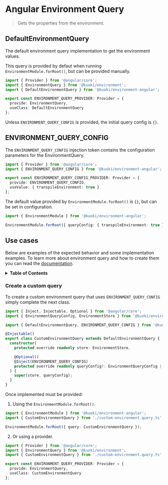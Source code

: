 # Angular Environment Query

> Gets the properties from the environment.

## DefaultEnvironmentQuery

The default environment query implementation to get the environment values.

This query is provided by defaut when running `EnvironmentModule.forRoot()`, but can be provided manually.

```ts
import { Provider } from '@angular/core';
import { EnvironmentQuery } from '@kuoki/environment';
import { DefaultEnvironmentQuery } from '@kuoki/environment-angular';

export const ENVIRONMENT_QUERY_PROVIDER: Provider = {
  provide: EnvironmentQuery,
  useClass: DefaultEnvironmentQuery
};
```

Unless `ENVIRONMENT_QUERY_CONFIG` is provided, the initial query config is `{}`.

## ENVIRONMENT_QUERY_CONFIG

The `ENVIRONMENT_QUERY_CONFIG` injection token contains the configuration parameters for the EnvironmentQuery.

```ts
import { Provider } from '@angular/core';
import { ENVIRONMENT_QUERY_CONFIG } from '@kuoki/environment-angular';

export const ENVIRONMENT_QUERY_CONFIG_PROVIDER: Provider = {
  provide: ENVIRONMENT_QUERY_CONFIG,
  useValue: { transpileEnvironment: true }
};
```

The default value provided by `EnvironmentModule.forRoot()` is `{}`, but can be set in configuration.

```ts
import { EnvironmentModule } from '@kuoki/environment-angular';

EnvironmentModule.forRoot({ queryConfig: { transpileEnvironment: true } });
```

## Use cases

Below are examples of the expected behavior and some implementation examples. To learn more about environment query and how to create them you can read the [documentation](https://ricardojbarrios.github.io/kuoki/environment/modules/EnvironmentQuery.html).

<details>
  <summary><strong>Table of Contents</strong></summary>
  <ol>
    <li><a href="#create-a-custom-query">Create a custom query</a></li>
  </ol>
</details>

### Create a custom query

To create a custom environment query that uses `ENVIRONMENT_QUERY_CONFIG` simply complete the next class.

```ts
import { Inject, Injectable, Optional } from '@angular/core';
import { EnvironmentQueryConfig, EnvironmentStore } from '@kuoki/environment';

import { DefaultEnvironmentQuery, ENVIRONMENT_QUERY_CONFIG } from '@kuoki/environment-angular';

@Injectable()
export class CustomEnvironmentQuery extends DefaultEnvironmentQuery {
  constructor(
    protected override readonly store: EnvironmentStore,

    @Optional()
    @Inject(ENVIRONMENT_QUERY_CONFIG)
    protected override readonly queryConfig?: EnvironmentQueryConfig | null
  ) {
    super(store, queryConfig);
  }
}
```

Once implemented must be provided:

1. Using the `EnvironmentModule.forRoot()`.

```ts
import { EnvironmentModule } from '@kuoki/environment-angular';
import { CustomEnvironmentQuery } from './custom-environment.query.ts';

EnvironmentModule.forRoot({ query: CustomEnvironmentQuery });
```

2. Or using a provider.

```ts
import { Provider } from '@angular/core';
import { EnvironmentQuery } from '@kuoki/environment';
import { CustomEnvironmentQuery } from './custom-environment.query.ts';

export const ENVIRONMENT_QUERY_PROVIDER: Provider = {
  provide: EnvironmentQuery,
  useClass: CustomEnvironmentQuery
};
```
